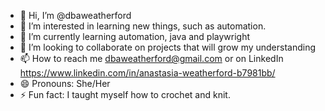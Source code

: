 - 👋 Hi, I’m @dbaweatherford
- 👀 I’m interested in learning new things, such as automation.
- 🌱 I’m currently learning automation, java and playwright
- 💞️ I’m looking to collaborate on projects that will grow my understanding
- 📫 How to reach me dbaweatherford@gmail.com or on LinkedIn https://www.linkedin.com/in/anastasia-weatherford-b7981bb/
- 😄 Pronouns: She/Her
- ⚡ Fun fact: I taught myself how to crochet and knit.

<!---
dbaweatherford/dbaweatherford is a ✨ special ✨ repository because its `README.md` (this file) appears on your GitHub profile.
You can click the Preview link to take a look at your changes.
--->
